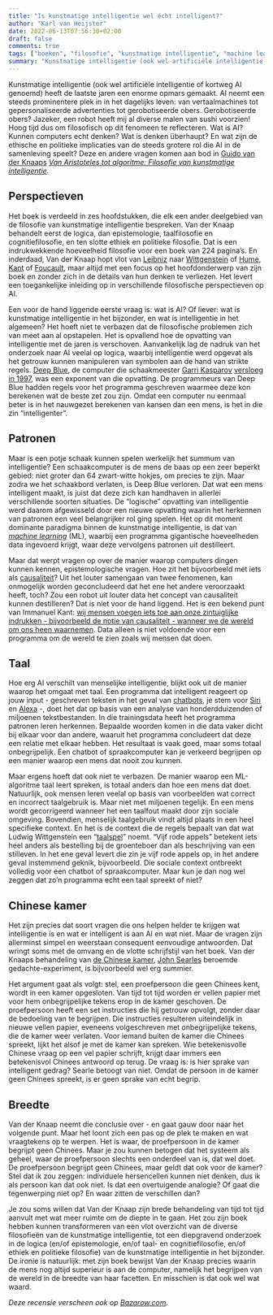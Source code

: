```yaml
---
title: "Is kunstmatige intelligentie wel écht intelligent?"
author: "Karl van Heijster"
date: 2022-06-13T07:56:30+02:00
draft: false
comments: true
tags: ["boeken", "filosofie", "kunstmatige intelligentie", "machine learning", "recensies"]
summary: "Kunstmatige intelligentie (ook wel artificiële intelligentie of kortweg AI genoemd) heeft de laatste jaren een enorme opmars gemaakt. AI neemt een steeds prominentere plek in in het dagelijks leven: van vertaalmachines tot gepersonaliseerde advertenties tot gerobotiseerde obers. Hoog tijd dus om filosofisch op dit fenomeen te reflecteren. Wat is AI? Kunnen computers echt denken? Wat is denken überhaupt? En wat zijn de ethische en politieke implicaties van de steeds grotere rol die AI in de samenleving speelt? Deze en andere vragen komen aan bod in Guido van der Knaaps *Van Aristoteles tot algoritme: Filosofie van kunstmatige intelligentie*."
---
```


Kunstmatige intelligentie (ook wel artificiële intelligentie of kortweg AI genoemd) heeft de laatste jaren een enorme opmars gemaakt. AI neemt een steeds prominentere plek in in het dagelijks leven: van vertaalmachines tot gepersonaliseerde advertenties tot gerobotiseerde obers. Gerobotiseerde obers? Jazeker, een robot heeft mij al diverse malen van sushi voorzien! Hoog tijd dus om filosofisch op dit fenomeen te reflecteren. Wat is AI? Kunnen computers echt denken? Wat is denken überhaupt? En wat zijn de ethische en politieke implicaties van de steeds grotere rol die AI in de samenleving speelt? Deze en andere vragen komen aan bod in [Guido van der Knaaps](https://www.linkedin.com/in/guido-van-der-knaap/?original_referer=https%3A%2F%2Fwww%2Egoogle%2Ecom%2F&originalSubdomain=nl) [*Van Aristoteles tot algoritme: Filosofie van kunstmatige intelligentie*](https://www.boomfilosofie.nl/product/100-10536_Van-Aristoteles-tot-algoritme).


## Perspectieven


Het boek is verdeeld in zes hoofdstukken, die elk een ander deelgebied van de filosofie van kunstmatige intelligentie bespreken. Van der Knaap behandelt eerst de logica, dan epistemologie, taalfilosofie en cognitiefilosofie, en ten slotte ethiek en politieke filosofie. Dat is een indrukwekkende hoeveelheid filosofie voor een boek van 224 pagina’s. En inderdaad, Van der Knaap hopt vlot van [Leibniz](https://plato.stanford.edu/entries/leibniz/) naar [Wittgenstein](https://plato.stanford.edu/entries/wittgenstein/) of [Hume](https://plato.stanford.edu/entries/hume/), [Kant](https://plato.stanford.edu/entries/kant/) of [Foucault](https://plato.stanford.edu/entries/foucault/), maar altijd met een focus op het hoofdonderwerp van zijn boek en zonder zich in de details van hun denken te verliezen. Het levert een toegankelijke inleiding op in verschillende filosofische perspectieven op AI.


Een voor de hand liggende eerste vraag is: wat is AI? Of liever: wat is kunstmatige intelligentie in het bijzonder, en wat is intelligentie in het algemeen? Het hoeft niet te verbazen dat de filosofische problemen zich van meet aan al opstapelen. Het is opvallend hoe de opvatting van intelligentie met de jaren is verschoven. Aanvankelijk lag de nadruk van het onderzoek naar AI veelal op logica, waarbij intelligentie werd opgevat als het getrouw kunnen manipuleren van symbolen aan de hand van strikte regels. [Deep Blue](https://en.wikipedia.org/wiki/Deep_Blue_(chess_computer)), de computer die schaakmeester [Garri Kasparov](https://en.wikipedia.org/wiki/Garry_Kasparov) [versloeg in 1997](https://en.wikipedia.org/wiki/Deep_Blue_versus_Garry_Kasparov), was een exponent van die opvatting. De programmeurs van Deep Blue hadden regels voor het programma geschreven waarmee deze kon berekenen wat de beste zet zou zijn. Omdat een computer nu eenmaal beter is in het nauwgezet berekenen van kansen dan een mens, is het in die zin “intelligenter”.


## Patronen


Maar is een potje schaak kunnen spelen werkelijk het summum van intelligentie? Een schaakcomputer is de mens de baas op een zeer beperkt gebied: niet groter dan 64 zwart-witte hokjes, om precies te zijn. Maar zodra we het schaakbord verlaten, is Deep Blue verloren. Dat wat een mens intelligent maakt, is juist dat deze zich kan handhaven in allerlei verschillende soorten situaties. De “logische” opvatting van intelligentie werd daarom afgewisseld door een nieuwe opvatting waarin het herkennen van patronen een veel belangrijker rol ging spelen. Het op dit moment dominante paradigma binnen de kunstmatige intelligentie, is dat van [*machine learning*](https://en.wikipedia.org/wiki/Machine_learning) (ML), waarbij een programma gigantische hoeveelheden data ingevoerd krijgt, waar deze vervolgens patronen uit destilleert. 


Maar dat werpt vragen op over de manier waarop computers dingen kunnen kennen, epistemologische vragen. Hoe zit het bijvoorbeeld met iets als [causaliteit](https://plato.stanford.edu/entries/causation-metaphysics/)? Uit het louter samengaan van twee fenomenen, kan onmogelijk worden geconcludeerd dat het ene het andere veroorzaakt heeft, toch? Zou een robot uit louter data het concept van causaliteit kunnen destilleren? Dat is niet voor de hand liggend. Het is een bekend punt van Immanuel Kant: [wij mensen voegen iets toe aan onze zintuiglijke indrukken - bijvoorbeeld de notie van causaliteit - wanneer we de wereld om ons heen waarnemen](https://plato.stanford.edu/entries/kant-hume-causality/). Data alleen is niet voldoende voor een programma om de wereld te zien zoals wij mensen dat doen. 


## Taal


Hoe erg AI verschilt van menselijke intelligentie, blijkt ook uit de manier waarop het omgaat met taal. Een programma dat intelligent reageert op jouw input - geschreven teksten in het geval van [chatbots](https://en.wikipedia.org/wiki/Chatbot), je stem voor [Siri](https://en.wikipedia.org/wiki/Siri) en [Alexa](https://en.wikipedia.org/wiki/Amazon_Alexa) -, doet het dat op basis van een analyse van honderdduizenden of miljoenen tekstbestanden. In die trainingsdata heeft het programma patronen leren herkennen. Bepaalde woorden komen in die data vaker dicht bij elkaar voor dan andere, waaruit het programma concludeert dat deze een relatie met elkaar hebben. Het resultaat is vaak goed, maar soms totaal onbegrijpelijk. Een chatbot of spraakcomputer kan je verkeerd begrijpen op een manier waarop een mens dat nooit zou kunnen.


Maar ergens hoeft dat ook niet te verbazen. De manier waarop een ML-algoritme taal leert spreken, is totaal anders dan hoe een mens dat doet. Natuurlijk, ook mensen leren veelal op basis van voorbeelden wat correct en incorrect taalgebruik is. Maar niet met miljoenen tegelijk. En een mens wordt gecorrigeerd wanneer het een taalfout maakt door zijn sociale omgeving. Bovendien, menselijk taalgebruik vindt altijd plaats in een heel specifieke context. En het is de context die de regels bepaalt van dat wat Ludwig Wittgenstein een “[taalspel](https://en.wikipedia.org/wiki/Language_game_(philosophy))” noemt. “Vijf rode appels” betekent iets heel anders als bestelling bij de groenteboer dan als beschrijving van een stilleven. In het ene geval levert die zin je vijf rode appels op, in het andere geval instemmend geknik, bijvoorbeeld. Die sociale context ontbreekt volledig voor een chatbot of spraakcomputer. Maar kun je dan nog wel zeggen dat zo’n programma echt een taal spreekt of niet?


## Chinese kamer


Het zijn precies dat soort vragen die ons helpen helder te krijgen wat intelligentie is en wat er intelligent is aan AI en wat niet. Maar de vragen zijn allerminst simpel en weerstaan consequent eenvoudige antwoorden. Dat wringt soms met de omvang en de vlotte schrijfstijl van het boek. Van der Knaaps behandeling van [de Chinese kamer](https://plato.stanford.edu/entries/chinese-room/), [John Searles](https://en.wikipedia.org/wiki/John_Searle) beroemde gedachte-experiment, is bijvoorbeeld wel erg summier. 


Het argument gaat als volgt: stel, een proefpersoon die geen Chinees kent, wordt in een kamer opgesloten. Van tijd tot tijd worden er vellen papier met voor hem onbegrijpelijke tekens erop in de kamer geschoven. De proefpersoon heeft een set instructies die hij getrouw opvolgt, zonder daar de bedoeling van te begrijpen. Die instructies resulteren uiteindelijk in nieuwe vellen papier, eveneens volgeschreven met onbegrijpelijke tekens, die de kamer weer verlaten. Voor iemand buiten de kamer die Chinees spreekt, lijkt het alsof je met de kamer kan spreken. Wie betekenisvolle Chinese vraag op een vel papier schrijft, krijgt daar immers een betekenisvol Chinees antwoord op terug. De vraag is: is hier sprake van intelligent gedrag? Searle betoogt van niet. Omdat de persoon in de kamer geen Chinees spreekt, is er geen sprake van echt begrip. 


## Breedte


Van der Knaap neemt die conclusie over - en gaat gauw door naar het volgende punt. Maar het loont zich een pas op de plek te maken en wat vraagtekens op te werpen. Het is waar, de proefpersoon in de kamer begrijpt geen Chinees. Maar je zou kunnen betogen dat het systeem als geheel, waar de proefpersoon slechts een onderdeel van is, dat wel doet. De proefpersoon begrijpt geen Chinees, maar geldt dat ook voor de kamer? Stel dat ik zou zeggen: individuele hersencellen kunnen niet denken, dus ik als persoon kan dat ook niet. Is dat een overtuigende analogie? Of gaat die tegenwerping niet op? En waar zitten de verschillen dan? 


Je zou soms willen dat Van der Knaap zijn brede behandeling van tijd tot tijd aanvult met wat meer ruimte om de diepte in te gaan. Het zou zijn boek hebben kunnen transformeren van een vlot overzicht van de diverse filosofieën van de kunstmatige intelligentie, tot een diepgravend onderzoek in de logica (en/of  epistemologie, en/of taal- en cognitiefilosofie, en/of ethiek en politieke filosofie) van de kunstmatige intelligentie in het bijzonder. De ironie is natuurlijk: met zijn boek bewijst Van der Knaap precies waarin de mens nog altijd superieur is aan de computer, namelijk het begrijpen van de wereld in de breedte van haar facetten. En misschien is dat ook wel wat waard.


*Deze recensie verscheen ook op [Bazarow.com](https://bazarow.com/).*